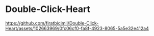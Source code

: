 # Double-Click-Heart

https://github.com/firatbicimli/Double-Click-Heart/assets/102663969/0fc06cf0-fa8f-4923-8065-5a5e32e412a4

